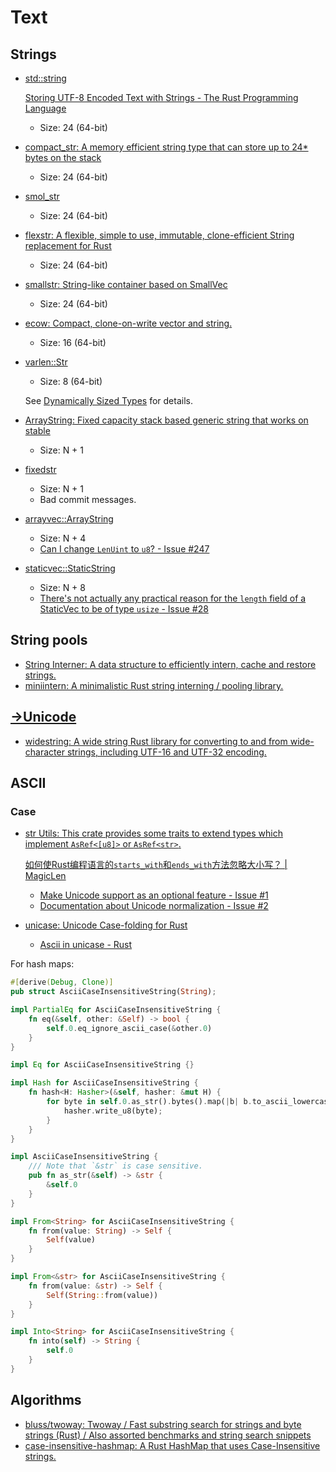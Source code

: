 # Text
## Strings
- [std::string](https://doc.rust-lang.org/std/string/index.html)

  [Storing UTF-8 Encoded Text with Strings - The Rust Programming Language](https://doc.rust-lang.org/book/ch08-02-strings.html)

  - Size: 24 (64-bit)

- [compact_str: A memory efficient string type that can store up to 24* bytes on the stack](https://github.com/ParkMyCar/compact_str)
  - Size: 24 (64-bit)

- [smol_str](https://github.com/rust-analyzer/smol_str)
  - Size: 24 (64-bit)

- [flexstr: A flexible, simple to use, immutable, clone-efficient String replacement for Rust](https://github.com/nu11ptr/flexstr)
  - Size: 24 (64-bit)

- [smallstr: String-like container based on SmallVec](https://github.com/murarth/smallstr/tree/master)
  - Size: 24 (64-bit)

- [ecow: Compact, clone-on-write vector and string.](https://github.com/typst/ecow)
  - Size: 16 (64-bit)

- [varlen::Str](https://github.com/reinerp/varlen-rs)
  - Size: 8 (64-bit)

  See [Dynamically Sized Types](../Language/Type%20System/Dynamically%20Sized.md) for details.

- [ArrayString: Fixed capacity stack based generic string that works on stable](https://github.com/paulocsanz/arraystring)
  - Size: N + 1

- [fixedstr](https://docs.rs/fixedstr/latest/fixedstr/index.html)
  - Size: N + 1
  - Bad commit messages.

- [arrayvec::ArrayString](https://docs.rs/arrayvec/latest/arrayvec/struct.ArrayString.html)
  - Size: N + 4
  - [Can I change `LenUint` to `u8`? - Issue #247](https://github.com/bluss/arrayvec/issues/247)

- [staticvec::StaticString](https://docs.rs/staticvec/latest/staticvec/struct.StaticString.html)
  - Size: N + 8
  - [There's not actually any practical reason for the `length` field of a StaticVec to be of type `usize` - Issue #28](https://github.com/slightlyoutofphase/staticvec/issues/28)

## String pools
- [String Interner: A data structure to efficiently intern, cache and restore strings.](https://github.com/robbepop/string-interner)
- [miniintern: A minimalistic Rust string interning / pooling library.](https://github.com/alex05447/miniintern)

## [→Unicode](https://github.com/Chaoses-Ib/ArtificialIntelligence/blob/main/NLP/Encoding/Unicode/README.md)
- [widestring: A wide string Rust library for converting to and from wide-character strings, including UTF-16 and UTF-32 encoding.](https://github.com/starkat99/widestring-rs)

## ASCII
### Case
- [str Utils: This crate provides some traits to extend types which implement `AsRef<[u8]>` or `AsRef<str>`.](https://github.com/magiclen/str-utils)

  [如何使Rust编程语言的`starts_with`和`ends_with`方法忽略大小写？ | MagicLen](https://magiclen.org/str-utils/)

  - [Make Unicode support as an optional feature - Issue #1](https://github.com/magiclen/str-utils/issues/1)
  - [Documentation about Unicode normalization - Issue #2](https://github.com/magiclen/str-utils/issues/2)

- [unicase: Unicode Case-folding for Rust](https://github.com/seanmonstar/unicase)
  - [Ascii in unicase - Rust](https://docs.rs/unicase/latest/unicase/struct.Ascii.html)

For hash maps:
```rust
#[derive(Debug, Clone)]
pub struct AsciiCaseInsensitiveString(String);

impl PartialEq for AsciiCaseInsensitiveString {
    fn eq(&self, other: &Self) -> bool {
        self.0.eq_ignore_ascii_case(&other.0)
    }
}

impl Eq for AsciiCaseInsensitiveString {}

impl Hash for AsciiCaseInsensitiveString {
    fn hash<H: Hasher>(&self, hasher: &mut H) {
        for byte in self.0.as_str().bytes().map(|b| b.to_ascii_lowercase()) {
            hasher.write_u8(byte);
        }
    }
}

impl AsciiCaseInsensitiveString {
    /// Note that `&str` is case sensitive.
    pub fn as_str(&self) -> &str {
        &self.0
    }
}

impl From<String> for AsciiCaseInsensitiveString {
    fn from(value: String) -> Self {
        Self(value)
    }
}

impl From<&str> for AsciiCaseInsensitiveString {
    fn from(value: &str) -> Self {
        Self(String::from(value))
    }
}

impl Into<String> for AsciiCaseInsensitiveString {
    fn into(self) -> String {
        self.0
    }
}
```

## Algorithms
- [bluss/twoway: Twoway / Fast substring search for strings and byte strings (Rust) / Also assorted benchmarks and string search snippets](https://github.com/bluss/twoway)
- [case-insensitive-hashmap: A Rust HashMap that uses Case-Insensitive strings.](https://github.com/PhilipDaniels/case-insensitive-hashmap)